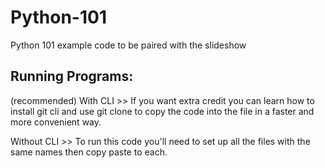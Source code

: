 # Python-101
Python 101 example code to be paired with the slideshow

## Running Programs:

(recommended) With CLI >> If you want extra credit you can learn how to install git cli and use git clone to copy the code into the file in a faster and more convenient way. 

Without CLI >> To run this code you'll need to set up all the files with the same names then copy paste to each.

